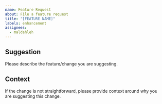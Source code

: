 ```yaml
---
name: Feature Request
about: File a feature request
title: "[FEATURE NAME]"
labels: enhancement
assignees:
  - maldahleh
---
```


## Suggestion

Please describe the feature/change you are suggesting.

## Context

If the change is not straightforward, please provide context around why you are suggesting this
change.